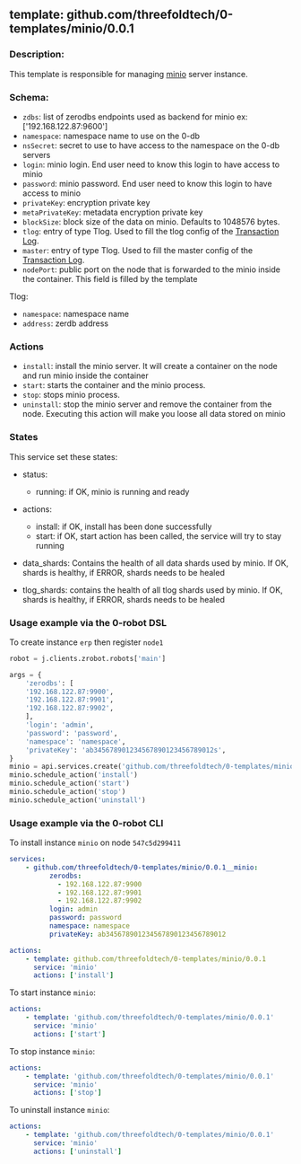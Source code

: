## template: github.com/threefoldtech/0-templates/minio/0.0.1

### Description:
This template is responsible for managing [minio](https://minio.io/) server instance.

### Schema:

- `zdbs`: list of zerodbs endpoints used as backend for minio ex: ['192.168.122.87:9600']
- `namespace`: namespace name to use on the 0-db
- `nsSecret`: secret to use to have access to the namespace on the 0-db servers
- `login`: minio login. End user need to know this login to have access to minio
- `password`: minio password. End user need to know this login to have access to minio
- `privateKey`: encryption private key
- `metaPrivateKey`: metadata encryption private key
- `blockSize`:  block size of the data on minio. Defaults to 1048576 bytes.
- `tlog`: entry of type Tlog. Used to fill the tlog config of the [Transaction Log](https://github.com/threefoldtech/minio/tree/zerostor/cmd/gateway/zerostor#transaction-log).
- `master`: entry of type Tlog. Used to fill the master config of the [Transaction Log](https://github.com/threefoldtech/minio/tree/zerostor/cmd/gateway/zerostor#transaction-log).
- `nodePort`: public port on the node that is forwarded to the minio inside the container. This field is filled by the template


Tlog:
- `namespace`: namespace name
- `address`: zerdb address

### Actions
- `install`: install the minio server. It will create a container on the node and run minio inside the container
- `start`: starts the container and the minio process. 
- `stop`: stops minio process.
- `uninstall`: stop the minio server and remove the container from the node. Executing this action will make you loose all data stored on minio

### States
This service set these states:
- status:
    - running: if OK, minio is running and ready
- actions:
    - install: if OK, install has been done successfully
    - start: if OK, start action has been called, the service will try to stay running

- data_shards: Contains the health of all data shards used by minio. If OK, shards is healthy, if ERROR, shards needs to be healed
- tlog_shards: contains the health of all tlog shards used by minio. If OK, shards is healthy, if ERROR, shards needs to be healed


### Usage example via the 0-robot DSL

To create instance `erp` then register `node1`

```python
robot = j.clients.zrobot.robots['main']

args = {
    'zerodbs': [
    '192.168.122.87:9900',
    '192.168.122.87:9901',
    '192.168.122.87:9902',
    ],
    'login': 'admin',
    'password': 'password',
    'namespace': 'namespace',
    'privateKey': 'ab345678901234567890123456789012s',
}
minio = api.services.create('github.com/threefoldtech/0-templates/minio/0.0.1', 'minio', args)
minio.schedule_action('install')
minio.schedule_action('start')
minio.schedule_action('stop')
minio.schedule_action('uninstall')

```

### Usage example via the 0-robot CLI

To install instance `minio` on node `547c5d299411`

```yaml
services:
    - github.com/threefoldtech/0-templates/minio/0.0.1__minio:
          zerodbs:
            - 192.168.122.87:9900
            - 192.168.122.87:9901
            - 192.168.122.87:9902
          login: admin
          password: password
          namespace: namespace
          privateKey: ab345678901234567890123456789012

actions:
    - template: github.com/threefoldtech/0-templates/minio/0.0.1
      service: 'minio'
      actions: ['install']
```

To start instance `minio`:

```yaml
actions:
    - template: 'github.com/threefoldtech/0-templates/minio/0.0.1'
      service: 'minio'
      actions: ['start']
```

To stop instance `minio`:

```yaml
actions:
    - template: 'github.com/threefoldtech/0-templates/minio/0.0.1'
      service: 'minio'
      actions: ['stop']
```

To uninstall instance `minio`:

```yaml
actions:
    - template: 'github.com/threefoldtech/0-templates/minio/0.0.1'
      service: 'minio'
      actions: ['uninstall']
```